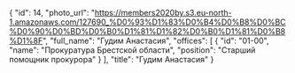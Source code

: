 {
    "id": 14,
    "photo_url": "https://members2020by.s3.eu-north-1.amazonaws.com/127690_%D0%93%D1%83%D0%B4%D0%B8%D0%BC%D0%90%D0%BD%D0%B0%D1%81%D1%82%D0%B0%D1%81%D0%B8%D1%8F",
    "full_name": "Гудим Анастасия",
    "offices": [
        {
            "id": "01-00",
            "name": "Прокуратура Брестской области",
            "position": "Старший помощник прокурора"
        }
    ],
    "title": "Гудим Анастасия"
}
